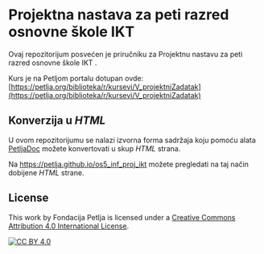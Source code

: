 # Projektna nastava za peti razred osnovne škole IKT  

Ovaj repozitorijum posvećen je priručniku za Projektnu nastavu za peti razred osnovne škole IKT . 

Kurs je na Petljom portalu dotupan ovde: [https://petlja.org/biblioteka/r/kursevi/V_projektniZadatak](https://petlja.org/biblioteka/r/kursevi/V_projektniZadatak)


## Konverzija u *HTML*

U ovom repozitorijumu se nalazi izvorna forma sadržaja koju pomoću alata [PetljaDoc](https://github.com/Petlja/PetljaDoc) možete konvertovati u skup *HTML* strana.

Na https://petlja.github.io/os5_inf_proj_ikt možete pregledati na taj način dobijene *HTML* strane.

## License

This work by Fondacija Petlja is licensed under a
[Creative Commons Attribution 4.0 International License][cc-by].

[![CC BY 4.0][cc-by-image]][cc-by]

[cc-by]: http://creativecommons.org/licenses/by/4.0/
[cc-by-image]: https://i.creativecommons.org/l/by/4.0/88x31.png

